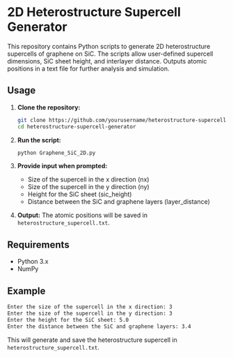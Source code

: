 # 2D Heterostructure Supercell Generator

This repository contains Python scripts to generate 2D heterostructure supercells of graphene on SiC. The scripts allow user-defined supercell dimensions, SiC sheet height, and interlayer distance. Outputs atomic positions in a text file for further analysis and simulation.

## Usage

1. **Clone the repository:**
   ```bash
   git clone https://github.com/yourusername/heterostructure-supercell-generator.git
   cd heterostructure-supercell-generator
   ```

2. **Run the script:**
   ```bash
   python Graphene_SiC_2D.py
   ```

3. **Provide input when prompted:**
   - Size of the supercell in the x direction (nx)
   - Size of the supercell in the y direction (ny)
   - Height for the SiC sheet (sic_height)
   - Distance between the SiC and graphene layers (layer_distance)

4. **Output:**
   The atomic positions will be saved in `heterostructure_supercell.txt`.

## Requirements

- Python 3.x
- NumPy

## Example

```bash
Enter the size of the supercell in the x direction: 3
Enter the size of the supercell in the y direction: 3
Enter the height for the SiC sheet: 5.0
Enter the distance between the SiC and graphene layers: 3.4
```

This will generate and save the heterostructure supercell in `heterostructure_supercell.txt`.
